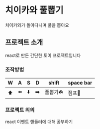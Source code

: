 # 치이카와 풀뽑기

치이카와가 돌아다니며 풀을 뽑아요

## 프로젝트 소개

react로 만든 간단한 토이 프로젝트입니다

### 조작방법

| W   | A   | S   | D   | shift    | space bar |
| --- | --- | --- | --- | -------- | --------- |
| ⬆️  | ⬅️  | ⬇️  | ➡️  | 풀뽑기☘️ | 점프💨    |

### 프로젝트 의의

react 이벤트 핸들러에 대해 공부하기
